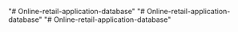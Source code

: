 "# Online-retail-application-database" 
"# Online-retail-application-database" 
"# Online-retail-application-database" 
